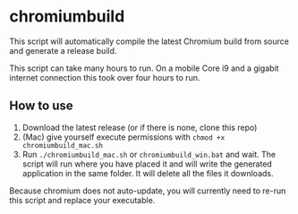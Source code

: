 # chromiumbuild
This script will automatically compile the latest Chromium build from source and generate a release build.

This script can take many hours to run. On a mobile Core i9 and a gigabit internet connection this took over four hours to run. 

## How to use
1. Download the latest release (or if there is none, clone this repo)
2. (Mac) give yourself execute permissions with `chmod +x chromiumbuild_mac.sh`
3. Run `./chromiumbuild_mac.sh` or `chromiumbuild_win.bat` and wait. 
The script will run where you have placed it and will write the generated application in the same folder. It will delete all the files it downloads. 

Because chromium does not auto-update, you will currently need to re-run this script and replace your executable.
